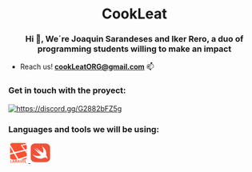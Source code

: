 <h1 align="center">CookLeat</h1>
<h3 align="center">Hi 👋, We´re Joaquin Sarandeses and Iker Rero, a duo of programming students willing to make an impact</h3>

- Reach us! **cookLeatORG@gmail.com** 📫

<h3 align="left">Get in touch with the proyect:</h3>
<p align="left">
<a href="https://discord.gg/https://discord.gg/G2882bFZ5g" target="blank"><img align="center" src="https://raw.githubusercontent.com/rahuldkjain/github-profile-readme-generator/master/src/images/icons/Social/discord.svg" alt="https://discord.gg/G2882bFZ5g" height="30" width="40" /></a>
</p>

<h3 align="left">Languages and tools we will be using:</h3>
<p align="left"> <a href="https://laravel.com/" target="_blank" rel="noreferrer"> <img src="https://raw.githubusercontent.com/devicons/devicon/master/icons/laravel/laravel-plain-wordmark.svg" alt="laravel" width="40" height="40"/> </a> <a href="https://developer.apple.com/swift/" target="_blank" rel="noreferrer"> <img src="https://raw.githubusercontent.com/devicons/devicon/master/icons/swift/swift-original.svg" alt="swift" width="40" height="40"/> </a> </p>
